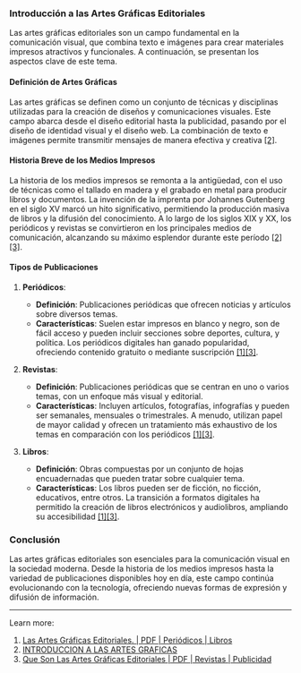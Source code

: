 ### Introducción a las Artes Gráficas Editoriales

Las artes gráficas editoriales son un campo fundamental en la comunicación visual, que combina texto e imágenes para crear materiales impresos atractivos y funcionales. A continuación, se presentan los aspectos clave de este tema.

#### Definición de Artes Gráficas

Las artes gráficas se definen como un conjunto de técnicas y disciplinas utilizadas para la creación de diseños y comunicaciones visuales. Este campo abarca desde el diseño editorial hasta la publicidad, pasando por el diseño de identidad visual y el diseño web. La combinación de texto e imágenes permite transmitir mensajes de manera efectiva y creativa [[2]](https://rollergrafics.com/2023/02/15/introduccion-a-las-artes-graficas/?srsltid=AfmBOooMUzTvgHuMQcn_gETW4zw6dO5vzc_57A_sFLNr10SZvRwxvaoZ).

#### Historia Breve de los Medios Impresos

La historia de los medios impresos se remonta a la antigüedad, con el uso de técnicas como el tallado en madera y el grabado en metal para producir libros y documentos. La invención de la imprenta por Johannes Gutenberg en el siglo XV marcó un hito significativo, permitiendo la producción masiva de libros y la difusión del conocimiento. A lo largo de los siglos XIX y XX, los periódicos y revistas se convirtieron en los principales medios de comunicación, alcanzando su máximo esplendor durante este período [[2]](https://rollergrafics.com/2023/02/15/introduccion-a-las-artes-graficas/?srsltid=AfmBOooMUzTvgHuMQcn_gETW4zw6dO5vzc_57A_sFLNr10SZvRwxvaoZ)[[3]](https://es.scribd.com/document/496260740/Que-Son-Las-Artes-Graficas-Editoriales).

#### Tipos de Publicaciones

1. **Periódicos**:
    
    - **Definición**: Publicaciones periódicas que ofrecen noticias y artículos sobre diversos temas.
    - **Características**: Suelen estar impresos en blanco y negro, son de fácil acceso y pueden incluir secciones sobre deportes, cultura, y política. Los periódicos digitales han ganado popularidad, ofreciendo contenido gratuito o mediante suscripción [[1]](https://es.scribd.com/document/570060657/Las-artes-graficas-editoriales)[[3]](https://es.scribd.com/document/496260740/Que-Son-Las-Artes-Graficas-Editoriales).
2. **Revistas**:
    
    - **Definición**: Publicaciones periódicas que se centran en uno o varios temas, con un enfoque más visual y editorial.
    - **Características**: Incluyen artículos, fotografías, infografías y pueden ser semanales, mensuales o trimestrales. A menudo, utilizan papel de mayor calidad y ofrecen un tratamiento más exhaustivo de los temas en comparación con los periódicos [[1]](https://es.scribd.com/document/570060657/Las-artes-graficas-editoriales)[[3]](https://es.scribd.com/document/496260740/Que-Son-Las-Artes-Graficas-Editoriales).
3. **Libros**:
    
    - **Definición**: Obras compuestas por un conjunto de hojas encuadernadas que pueden tratar sobre cualquier tema.
    - **Características**: Los libros pueden ser de ficción, no ficción, educativos, entre otros. La transición a formatos digitales ha permitido la creación de libros electrónicos y audiolibros, ampliando su accesibilidad [[1]](https://es.scribd.com/document/570060657/Las-artes-graficas-editoriales)[[3]](https://es.scribd.com/document/496260740/Que-Son-Las-Artes-Graficas-Editoriales).

### Conclusión

Las artes gráficas editoriales son esenciales para la comunicación visual en la sociedad moderna. Desde la historia de los medios impresos hasta la variedad de publicaciones disponibles hoy en día, este campo continúa evolucionando con la tecnología, ofreciendo nuevas formas de expresión y difusión de información.

---

Learn more:

1. [Las Artes Gráficas Editoriales. | PDF | Periódicos | Libros](https://es.scribd.com/document/570060657/Las-artes-graficas-editoriales)
2. [INTRODUCCION A LAS ARTES GRAFICAS](https://rollergrafics.com/2023/02/15/introduccion-a-las-artes-graficas/?srsltid=AfmBOooMUzTvgHuMQcn_gETW4zw6dO5vzc_57A_sFLNr10SZvRwxvaoZ)
3. [Que Son Las Artes Gráficas Editoriales | PDF | Revistas | Publicidad](https://es.scribd.com/document/496260740/Que-Son-Las-Artes-Graficas-Editoriales)